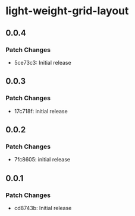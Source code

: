 # light-weight-grid-layout

## 0.0.4

### Patch Changes

- 5ce73c3: Initial release

## 0.0.3

### Patch Changes

- 17c718f: initial release

## 0.0.2

### Patch Changes

- 7fc8605: initial release

## 0.0.1

### Patch Changes

- cd8743b: Initial release
